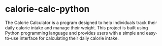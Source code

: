 # calorie-calc-python
The Calorie Calculator is a program designed to help individuals track their daily calorie intake and manage their weight. This project is built using Python programming language and provides users with a simple and easy-to-use interface for calculating their daily calorie intake.
